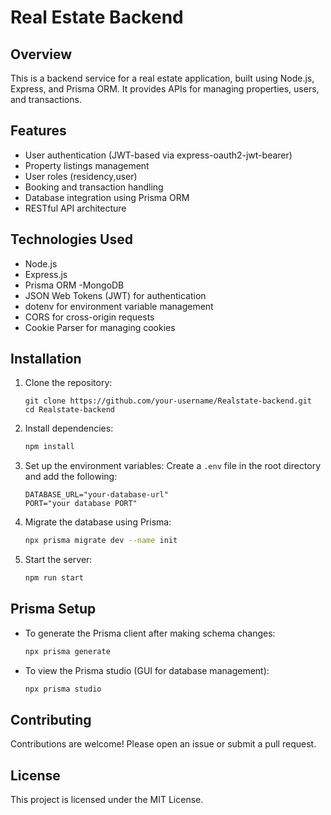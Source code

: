 # Real Estate Backend

## Overview
This is a backend service for a real estate application, built using Node.js, Express, and Prisma ORM. It provides APIs for managing properties, users, and transactions.

## Features
- User authentication (JWT-based via express-oauth2-jwt-bearer)
- Property listings management
- User roles (residency,user)
- Booking and transaction handling
- Database integration using Prisma ORM
- RESTful API architecture

## Technologies Used
- Node.js
- Express.js
- Prisma ORM
-MongoDB
- JSON Web Tokens (JWT) for authentication
- dotenv for environment variable management
- CORS for cross-origin requests
- Cookie Parser for managing cookies

## Installation
1. Clone the repository:
   ```
   git clone https://github.com/your-username/Realstate-backend.git
   cd Realstate-backend
   ```
2. Install dependencies:
   ```sh
   npm install
   ```
3. Set up the environment variables:
   Create a `.env` file in the root directory and add the following:
   ```env
   DATABASE_URL="your-database-url"
   PORT="your database PORT"
   ```
4. Migrate the database using Prisma:
   ```sh
   npx prisma migrate dev --name init
   ```
5. Start the server:
   ```sh
   npm run start
   ```


## Prisma Setup
- To generate the Prisma client after making schema changes:
  ```sh
  npx prisma generate
  ```
- To view the Prisma studio (GUI for database management):
  ```sh
  npx prisma studio
  ```

## Contributing
Contributions are welcome! Please open an issue or submit a pull request.

## License
This project is licensed under the MIT License.

